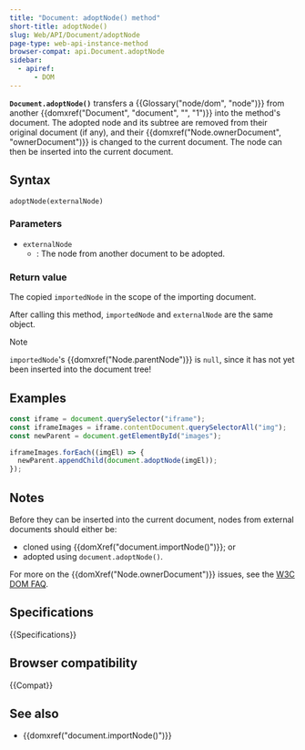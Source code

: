 ```yaml
---
title: "Document: adoptNode() method"
short-title: adoptNode()
slug: Web/API/Document/adoptNode
page-type: web-api-instance-method
browser-compat: api.Document.adoptNode
sidebar:
  - apiref:
      - DOM
---
```


**`Document.adoptNode()`** transfers a {{Glossary("node/dom", "node")}} from another {{domxref("Document", "document", "", "1")}} into the method's document.
The adopted node and its subtree are removed from their original document (if any), and their {{domxref("Node.ownerDocument", "ownerDocument")}} is changed to the current document.
The node can then be inserted into the current document.

## Syntax

```js-nolint
adoptNode(externalNode)
```

### Parameters

- `externalNode`
  - : The node from another document to be adopted.

### Return value

The copied `importedNode` in the scope of the importing document.

After calling this method, `importedNode` and
`externalNode` are the same object.

> [!NOTE]
> `importedNode`'s
> {{domxref("Node.parentNode")}} is `null`, since it has not yet been
> inserted into the document tree!

## Examples

```js
const iframe = document.querySelector("iframe");
const iframeImages = iframe.contentDocument.querySelectorAll("img");
const newParent = document.getElementById("images");

iframeImages.forEach((imgEl) => {
  newParent.appendChild(document.adoptNode(imgEl));
});
```

## Notes

Before they can be inserted into the current document, nodes from external documents
should either be:

- cloned using {{domXref("document.importNode()")}}; or
- adopted using `document.adoptNode()`.

For more on the {{domXref("Node.ownerDocument")}} issues, see the [W3C DOM FAQ](https://www.w3.org/DOM/faq.html#ownerdoc).

## Specifications

{{Specifications}}

## Browser compatibility

{{Compat}}

## See also

- {{domxref("document.importNode()")}}
